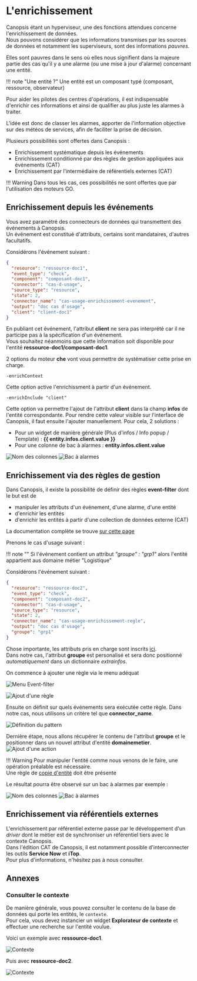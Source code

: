 # L'enrichissement

Canopsis étant un hyperviseur, une des fonctions attendues concerne l'enrichissement de données.  
Nous pouvons considérer que les informations transmises par les sources de données et notamment les superviseurs, sont des informations *pauvres*.  

Elles sont pauvres dans le sens où elles nous signifient dans la majeure partie des cas qu'il y a une alarme (ou une mise à jour d'alarme) concernant une entité.  

!!! note "Une entité ?"
    Une entité est un composant typé (composant, ressource, observateur)

Pour aider les pilotes des centres d'opérations, il est indispensable d'enrichir ces informations et ainsi de qualifier au plus juste les alarmes à traiter.  

L'idée est donc de classer les alarmes, apporter de l'information objective sur des météos de services, afin de faciliter la prise de décision.  

Plusieurs possibilités sont offertes dans Canopsis :

* Enrichissement systématique depuis les événements
* Enrichissement conditionné par des règles de gestion appliquées aux événements (CAT)
* Enrichissement par l'intermédiaire de référentiels externes (CAT)


!!! Warning
    Dans tous les cas, ces possibilités ne sont offertes que par l'utilisation des moteurs GO.

## Enrichissement depuis les événements

Vous avez paramétré des connecteurs de données qui transmettent des événements à Canopsis.  
Un événement est constitué d'attributs, certains sont mandataires, d'autres facultatifs.  

Considérons l'événement suivant :

````json
{
  "resource": "ressource-doc1",
  "event_type": "check",
  "component": "composant-doc1",
  "connector": "cas-d-usage",
  "source_type": "resource",
  "state": 2,
  "connector_name": "cas-usage-enrichissement-evenement",
  "output": "doc cas d'usage",
  "client": "client-doc1"
}

````

En publiant cet événement, l'attribut **client** ne sera pas interprété car il ne participe pas à la spécification d'un événement.  
Vous souhaitez néanmoins que cette information soit disponible pour l'entité **ressource-doc1/composant-doc1**.  

2 options du moteur **che** vont vous permettre de systématiser cette prise en charge.

```
-enrichContext
```

Cette option active l'enrichissment à partir d'un événement.

````
-enrichInclude "client"
````

Cette option va permettre l'ajout de l'attribut **client** dans la champ **infos** de l'entité correspondante.
Pour rendre cette valeur visible sur l'interface de Canopsis, il faut ensuite l'ajouter manuellement. Pour cela, 2 solutions :

* Pour un widget de manière générale (Plus d'infos / Info popup / Template) : **{{ entity.infos.client.value }}**
* Pour une colonne de bac à alarmes : **entity.infos.client.value**

![Nom des colonnes ](./img/enrichissement_evenement_colonnes.png "Nom des colonnes ")
![Bac à alarmes ](./img/enrichissement_evenement_baa.png "Bac à alarmes ")


## Enrichissement via des règles de gestion

Dans Canopsis, il existe la possibilité de définir des règles **event-filter** dont le but est de

* manipuler les attributs d'un événement, d'une alarme, d'une entité
* d'enrichir les entités
* d'enrichir les entités à partir d'une collection de données externe (CAT)

La documentation complète se trouve [sur cette page](../../../guide-administration/event-filter/)

Prenons le cas d'usage suivant :

!!! note ""
    Si l'événement contient un attribut *"groupe" : "grp1"* alors l'entité appartient aus domaine métier "Logistique"

Considérons l'événement suivant :

````json
{
  "resource": "ressource-doc2",
  "event_type": "check",
  "component": "composant-doc2",
  "connector": "cas-d-usage",
  "source_type": "resource",
  "state": 2,
  "connector_name": "cas-usage-enrichissement-regle",
  "output": "doc cas d'usage",
  "groupe": "grp1"
}
````

Chose importante, les attributs pris en charge sont inscrits [ici](../../../guide-administration/event-filter/#champs-des-evenements).  
Dans notre cas, l'attribut **groupe** est personalisé et sera donc positionné *automatiquement* dans un dictionnaire *extrainfos*.  

On commence à ajouter une règle via le menu adéquat

![Menu Event-filter ](./img/event_filter_menu.png "Menu Event-filter")  

![Ajout d'une règle ](./img/event_filter_ajout_regle.png "Ajout d'une règle")  

Ensuite on définit sur quels événements sera exécutée cette règle. 
Dans notre cas, nous utilisons un critère tel que **connector_name**.  

![Définition du pattern ](./img/event_filter_edit_pattern.png "Définition du pattern")

Dernière étape, nous allons récupérer le contenu de l'attribut **groupe** et le positionner dans un nouvel attribut d'entité **domainemetier**.  
![Ajout d'une action ](./img/event_filter_ajout_action.png "Ajout d'une action")

!!! Warning
    Pour manipuler l'entité comme nous venons de le faire, une opération préalable est nécessaire.  
    Une règle de [copie d'entité](../../../guide-administration/event-filter/#ajout-dinformations-a-lentite) doit être présente

Le résultat pourra être observé sur un bac à alarmes par exemple :  


![Nom des colonnes ](./img/event_filter_nom_colonnes.png "Nom des colonnes")
![Bac à alarmes ](./img/event_filter_baa.png "Bac à alarmes")


## Enrichissement via référentiels externes

L'enrichissement par référentiel externe passe par le développement d'un *driver* dont le métier est de synchroniser un référentiel tiers avec le contexte Canopsis.  
Dans l'édition CAT de Canopsis, il est notamment possible d'interconnecter les outils **Service Now** et **iTop**.  
Pour plus d'informations, n'hésitez pas à nous consulter.

## Annexes

### Consulter le contexte

De manière générale, vous pouvez consulter le contenu de la base de données qui porte les entités, le `contexte`.  
Pour cela, vous devez instancier un widget **Explorateur de contexte** et effectuer une recherche sur l'entité voulue.  

Voici un exemple avec **ressource-doc1**.  

![Contexte ](./img/consulter_contexte.png "Consulter le contexte ")

Puis avec **ressource-doc2**.  

![Contexte ](./img/consulter_contexte2.png "Consulter le contexte ")
